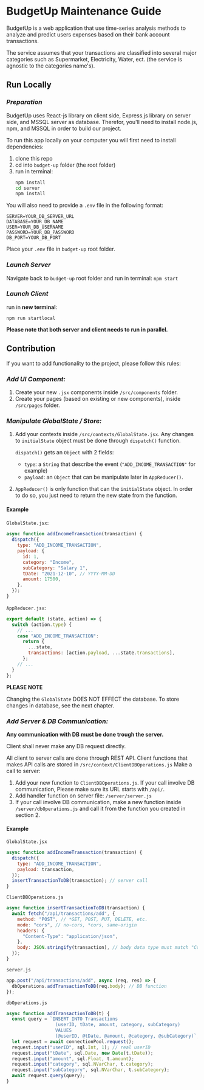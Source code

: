 # BudgetUp Maintenance Guide

BudgetUp is a web application that use time-series analysis methods to analyze and predict users expenses based on their bank account transactions.

The service assumes that your transactions are classified into several major categories such as Supermarket, Electricity, Water, ect. (the service is agnostic to the categories name's).

## Run Locally

### _Preparation_

BudgetUp uses React-js library on client side, Express.js library on server side, and MSSQL server as database.
Therefor, you'll need to install node.js, npm, and MSSQL in order to build our project.

To run this app locally on your computer you will first need to install dependencies:

1. clone this repo
2. cd into `budget-up` folder (the root folder)
3. run in terminal:
   ```cmd
   npm install
   cd server
   npm install
   ```

You will also need to provide a `.env` file in the following format:

```
SERVER=YOUR_DB_SERVER_URL
DATABASE=YOUR_DB_NAME
USER=YOUR_DB_USERNAME
PASSWORD=YOUR_DB_PASSWORD
DB_PORT=YOUR_DB_PORT
```

Place your `.env` file in `budget-up` root folder.

### _Launch Server_

Navigate back to `budget-up` root folder and run in terminal: `npm start`

### _Launch Client_

run in **new terminal**:

`npm run startlocal`

**Please note that both server and client needs to run in parallel.**

## Contribution

If you want to add functionality to the project, please follow this rules:

### _Add UI Component:_

1. Create your new `.jsx` components inside `/src/components` folder.
2. Create your pages (based on existing or new components), inside `/src/pages` folder.

### _Manipulate GlobalState / Store:_

1. Add your contexts inside `/src/contexts/GlobalState.jsx`. Any changes to `initialState` object must be done through `dispatch()` function.

   `dispatch()` gets an `Object` with 2 fields:

   - `type`: a `String` that describe the event (`"ADD_INCOME_TRANSACTION"` for example)
   - `payload`: an `Object` that can be manipulate later in `AppReducer()`.

2. `AppReducer()` is only function that can the `initialState` object. In order to do so, you just need to return the new state from the function.

#### Example

`GlobalState.jsx`:

```js
async function addIncomeTransaction(transaction) {
  dispatch({
    type: "ADD_INCOME_TRANSACTION",
    payload: {
      id: 1,
      category: "Income",
      subCategory: "Salary 1",
      tDate: "2021-12-10", // YYYY-MM-DD
      amount: 17500,
    },
  });
}
```

`AppReducer.jsx`:

```js
export default (state, action) => {
  switch (action.type) {
    // ...
    case "ADD_INCOME_TRANSACTION":
      return {
        ...state,
        transactions: [action.payload, ...state.transactions],
      };
    // ...
  }
};
```

**PLEASE NOTE**

Changing the `GlobalState` DOES NOT EFFECT the database. To store changes in database, see the next chapter.

### _Add Server & DB Communication:_

**Any communication with DB must be done trough the server.**

Client shall never make any DB request directly.

All client to server calls are done through REST API. Client functions that makes API calls are stored in `/src/context/ClientDBOperations.js`
Make a call to server:

1. Add your new function to `ClientDBOperations.js`. If your call involve DB communication, Please make sure its URL starts with `/api/`.
2. Add handler function on server file: `/server/server.js`
3. If your call involve DB communication, make a new function inside `/server/dbOperations.js` and call it from the function you created in section 2.

#### Example

`GlobalState.jsx`

```js
async function addIncomeTransaction(transaction) {
  dispatch({
    type: "ADD_INCOME_TRANSACTION",
    payload: transaction,
  });
  insertTransactionToDB(transaction); // server call
}
```

`ClientDBOperations.js`

```js
async function insertTransactionToDB(transaction) {
  await fetch("/api/transactions/add", {
    method: "POST", // *GET, POST, PUT, DELETE, etc.
    mode: "cors", // no-cors, *cors, same-origin
    headers: {
      "Content-Type": "application/json",
    },
    body: JSON.stringify(transaction), // body data type must match "Content-Type" header
  });
}
```

`server.js`

```js
app.post("/api/transactions/add", async (req, res) => {
  dbOperations.addTransactionToDB(req.body); // DB function
});
```

`dbOperations.js`

```js
async function addTransactionToDB(t) {
  const query = `INSERT INTO Transactions 
                  (userID, tDate, amount, category, subCategory)
                  VALUES 
                  (@userID, @tDate, @amount, @category, @subCategory)`;
  let request = await connectionPool.request();
  request.input("userID", sql.Int, 1); // real userID
  request.input("tDate", sql.Date, new Date(t.tDate));
  request.input("amount", sql.Float, t.amount);
  request.input("category", sql.NVarChar, t.category);
  request.input("subCategory", sql.NVarChar, t.subCategory);
  await request.query(query);
}
```
